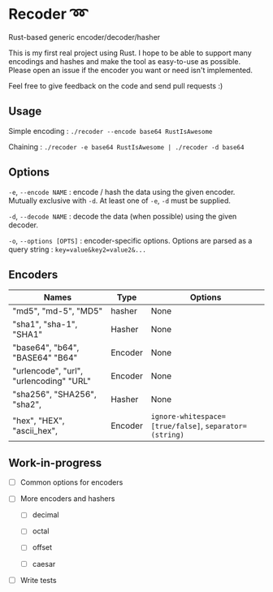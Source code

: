 #  Recoder :loop:
Rust-based generic encoder/decoder/hasher 

This is my first real project using Rust. I hope to be able to support many encodings and hashes and make the tool as easy-to-use as possible. Please open an issue if the encoder you want or need isn't implemented.

Feel free to give feedback on the code and send pull requests :)


## Usage

Simple encoding :
`./recoder --encode base64 RustIsAwesome` 

Chaining :
`./recoder -e base64 RustIsAwesome | ./recoder -d base64`

## Options

`-e`, `--encode NAME` : encode / hash the data using the given encoder. Mutually exclusive with `-d`. At least one of `-e`, `-d` must be supplied.

`-d`, `--decode NAME` : decode the data (when possible) using the given decoder.

`-o`, `--options [OPTS]` : encoder-specific options. Options are parsed as a query string : `key=value&key2=value2&...`

## Encoders

| Names | Type | Options |
|-------|---------|-------------|
|"md5", "md-5", "MD5" | hasher | None |
|"sha1", "sha-1", "SHA1" | Hasher | None |
|"base64", "b64", "BASE64" "B64" | Encoder | None |
|"urlencode", "url", "urlencoding" "URL" | Encoder | None |
|"sha256", "SHA256", "sha2", | Hasher | None |
|"hex", "HEX", "ascii_hex", | Encoder | `ignore-whitespace=[true/false]`, `separator=(string)`  |

## Work-in-progress

- [ ] Common options for encoders

- [ ] More encoders and hashers 

    - [ ] decimal

    - [ ] octal

    - [ ] offset

    - [ ] caesar

- [ ] Write tests
